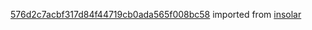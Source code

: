 [576d2c7acbf317d84f44719cb0ada565f008bc58](https://github.com/insolar/insolar/commit/576d2c7acbf317d84f44719cb0ada565f008bc58) imported from [insolar](https://github.com/insolar/insolar)
